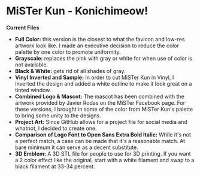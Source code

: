 # MiSTer Kun - Konichimeow!

**Current Files**
- **Full Color:** this version is the closest to what the favicon and low-res artwork look like.  I made an executive decision to reduce the color palette by one color to promote uniformity.
- **Grayscale:** replaces the pink with gray or white for when use of color is not available.
- **Black & White:** gets rid of all shades of gray.  
- **Vinyl Inverted and Sample:** In order to cut MiSTer Kun in Vinyl, I inverted the design and added a white outline to make it look great on a tinted window.
- **Combined Logo & Mascot:** The mascot has been combined with the artwork provided by Javier Rodas on the MiSTer Facebook page.  For these versions, I brought in some of the color from MiSTer Kun's palette to bring some unity to the designs.
- **Project Art:** Since GitHub allows for a project file for social media and whatnot, I decided to create one.
- **Comparison of Logo Font to Open Sans Extra Bold Italic:** While it's not a perfect match, a case can be made that it's a reasonable match. At bare minimum it can serve as a decent substitute.
- **3D Emblem:** A 3D STL file for people to use for 3D printing.  If you want a 2 color effect like the original, start with a white filament and swap to a black filament at 33-34 percent.
